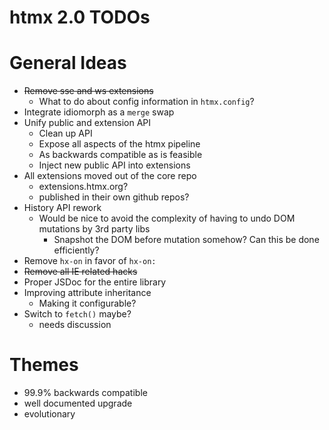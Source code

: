 # htmx 2.0 TODOs

# General Ideas

* ~~Remove sse and ws extensions~~
  * What to do about config information in `htmx.config`?
* Integrate idiomorph as a `merge` swap
* Unify public and extension API
  * Clean up API
  * Expose all aspects of the htmx pipeline
  * As backwards compatible as is feasible
  * Inject new public API into extensions
* All extensions moved out of the core repo
  * extensions.htmx.org?
  * published in their own github repos?
* History API rework
  * Would be nice to avoid the complexity of having to undo DOM mutations by 3rd party libs
    * Snapshot the DOM before mutation somehow?  Can this be done efficiently?
* Remove `hx-on` in favor of `hx-on:`
* ~~Remove all IE related hacks~~
* Proper JSDoc for the entire library
* Improving attribute inheritance
  * Making it configurable?
* Switch to `fetch()` maybe?
  * needs discussion

# Themes

* 99.9% backwards compatible
* well documented upgrade
* evolutionary
